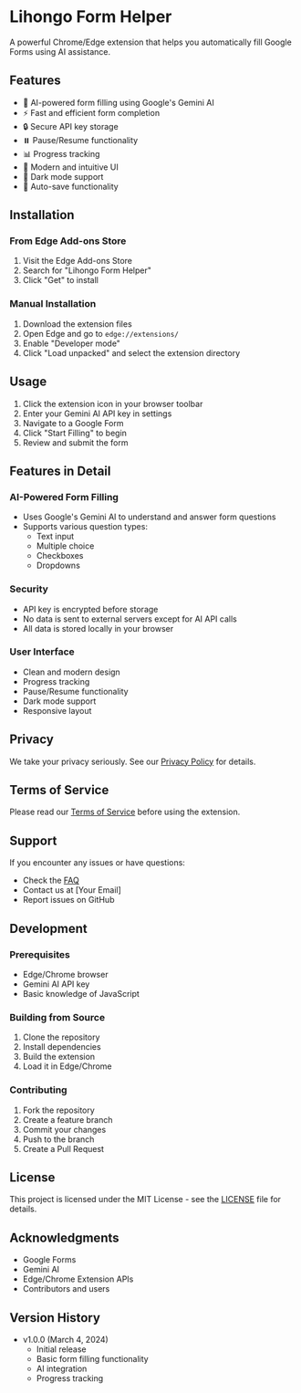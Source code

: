 # Lihongo Form Helper

A powerful Chrome/Edge extension that helps you automatically fill Google Forms using AI assistance.

## Features

- 🤖 AI-powered form filling using Google's Gemini AI
- ⚡ Fast and efficient form completion
- 🔒 Secure API key storage
- ⏸️ Pause/Resume functionality
- 📊 Progress tracking
- 🎨 Modern and intuitive UI
- 🌙 Dark mode support
- 🔄 Auto-save functionality

## Installation

### From Edge Add-ons Store
1. Visit the Edge Add-ons Store
2. Search for "Lihongo Form Helper"
3. Click "Get" to install

### Manual Installation
1. Download the extension files
2. Open Edge and go to `edge://extensions/`
3. Enable "Developer mode"
4. Click "Load unpacked" and select the extension directory

## Usage

1. Click the extension icon in your browser toolbar
2. Enter your Gemini AI API key in settings
3. Navigate to a Google Form
4. Click "Start Filling" to begin
5. Review and submit the form

## Features in Detail

### AI-Powered Form Filling
- Uses Google's Gemini AI to understand and answer form questions
- Supports various question types:
  - Text input
  - Multiple choice
  - Checkboxes
  - Dropdowns

### Security
- API key is encrypted before storage
- No data is sent to external servers except for AI API calls
- All data is stored locally in your browser

### User Interface
- Clean and modern design
- Progress tracking
- Pause/Resume functionality
- Dark mode support
- Responsive layout

## Privacy

We take your privacy seriously. See our [Privacy Policy](privacy_policy.html) for details.

## Terms of Service

Please read our [Terms of Service](terms_of_service.html) before using the extension.

## Support

If you encounter any issues or have questions:
- Check the [FAQ](FAQ.md)
- Contact us at [Your Email]
- Report issues on GitHub

## Development

### Prerequisites
- Edge/Chrome browser
- Gemini AI API key
- Basic knowledge of JavaScript

### Building from Source
1. Clone the repository
2. Install dependencies
3. Build the extension
4. Load it in Edge/Chrome

### Contributing
1. Fork the repository
2. Create a feature branch
3. Commit your changes
4. Push to the branch
5. Create a Pull Request

## License

This project is licensed under the MIT License - see the [LICENSE](LICENSE) file for details.

## Acknowledgments

- Google Forms
- Gemini AI
- Edge/Chrome Extension APIs
- Contributors and users

## Version History

- v1.0.0 (March 4, 2024)
  - Initial release
  - Basic form filling functionality
  - AI integration
  - Progress tracking
